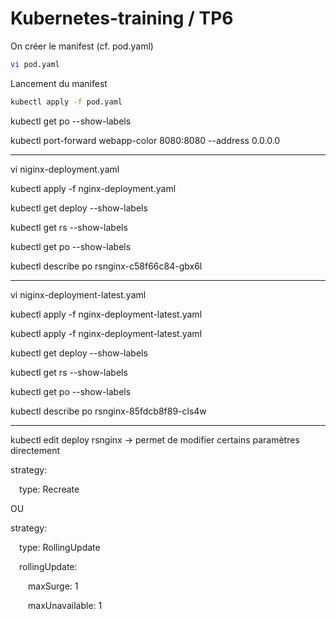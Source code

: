 # Kubernetes-training / TP6

On créer le manifest (cf. pod.yaml)
```sh
vi pod.yaml
```
Lancement du manifest
```sh
kubectl apply -f pod.yaml
```
kubectl get po --show-labels

kubectl port-forward webapp-color 8080:8080 --address 0.0.0.0
****************************************

vi niginx-deployment.yaml

kubectl apply -f nginx-deployment.yaml 

kubectl get deploy --show-labels

kubectl get rs --show-labels

kubectl get po --show-labels

kubectl describe po rsnginx-c58f66c84-gbx6l
****************************************
vi niginx-deployment-latest.yaml

kubectl apply -f nginx-deployment-latest.yaml 

kubectl apply -f nginx-deployment-latest.yaml

kubectl get deploy --show-labels

kubectl get rs --show-labels

kubectl get po --show-labels

kubectl describe po rsnginx-85fdcb8f89-cls4w
****************************************

kubectl edit deploy rsnginx		-> permet de modifier certains paramètres directement

strategy:

&emsp;type: Recreate

OU

strategy:

&emsp;type: RollingUpdate
  
&emsp;rollingUpdate:
  
&emsp;&emsp;maxSurge: 1
    
&emsp;&emsp;maxUnavailable: 1 
